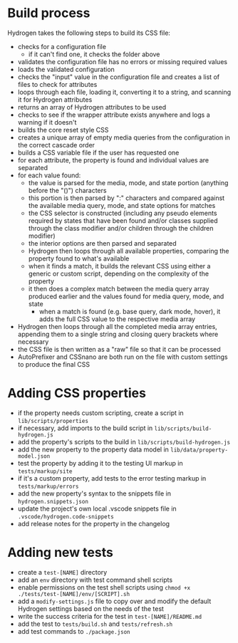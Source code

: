 # Build process

Hydrogen takes the following steps to build its CSS file:

- checks for a configuration file
  - if it can't find one, it checks the folder above
- validates the configuration file has no errors or missing required values
- loads the validated configuration
- checks the "input" value in the configuration file and creates a list of files to check for attributes
- loops through each file, loading it, converting it to a string, and scanning it for Hydrogen attributes
- returns an array of Hydrogen attributes to be used
- checks to see if the wrapper attribute exists anywhere and logs a warning if it doesn't
- builds the core reset style CSS
- creates a unique array of empty media queries from the configuration in the correct cascade order
- builds a CSS variable file if the user has requested one
- for each attribute, the property is found and individual values are separated
- for each value found:
  - the value is parsed for the media, mode, and state portion (anything before the "()") characters
  - this portion is then parsed by ":" characters and compared against the available media query, mode, and state options for matches
  - the CSS selector is constructed (including any pseudo elements required by states that have been found and/or classes supplied through the class modifier and/or children through the children modifier)
  - the interior options are then parsed and separated
  - Hydrogen then loops through all available properties, comparing the property found to what's available
  - when it finds a match, it builds the relevant CSS using either a generic or custom script, depending on the complexity of the property
  - it then does a complex match between the media query array produced earlier and the values found for media query, mode, and state
    - when a match is found (e.g. base query, dark mode, hover), it adds the full CSS value to the respective media array
- Hydrogen then loops through all the completed media array entries, appending them to a single string and closing query brackets where necessary
- the CSS file is then written as a "raw" file so that it can be processed
- AutoPrefixer and CSSnano are both run on the file with custom settings to produce the final CSS

# Adding CSS properties

- if the property needs custom scripting, create a script in `lib/scripts/properties`
- if necessary, add imports to the build script in `lib/scripts/build-hydrogen.js`
- add the property's scripts to the build in `lib/scripts/build-hydrogen.js`
- add the new property to the property data model in `lib/data/property-model.json`
- test the property by adding it to the testing UI markup in `tests/markup/site`
- if it's a custom property, add tests to the error testing markup in `tests/markup/errors`
- add the new property's syntax to the snippets file in `hydrogen.snippets.json`
- update the project's own local .vscode snippets file in `.vscode/hydrogen.code-snippets`
- add release notes for the property in the changelog

# Adding new tests

- create a `test-[NAME]` directory
- add an `env` directory with test command shell scripts
- enable permissions on the test shell scripts using `chmod +x ./tests/test-[NAME]/env/[SCRIPT].sh`
- add a `modify-settings.js` file to copy over and modify the default Hydrogen settings based on the needs of the test
- write the success criteria for the test in `test-[NAME]/README.md`
- add the test to `tests/build.sh` and `tests/refresh.sh`
- add test commands to `./package.json`
